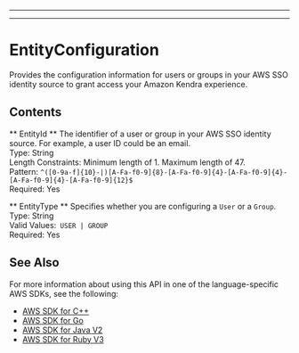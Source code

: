 --------

--------

# EntityConfiguration<a name="API_EntityConfiguration"></a>

Provides the configuration information for users or groups in your AWS SSO identity source to grant access your Amazon Kendra experience\.

## Contents<a name="API_EntityConfiguration_Contents"></a>

 ** EntityId **   <a name="Kendra-Type-EntityConfiguration-EntityId"></a>
The identifier of a user or group in your AWS SSO identity source\. For example, a user ID could be an email\.  
Type: String  
Length Constraints: Minimum length of 1\. Maximum length of 47\.  
Pattern: `^([0-9a-f]{10}-|)[A-Fa-f0-9]{8}-[A-Fa-f0-9]{4}-[A-Fa-f0-9]{4}-[A-Fa-f0-9]{4}-[A-Fa-f0-9]{12}$`   
Required: Yes

 ** EntityType **   <a name="Kendra-Type-EntityConfiguration-EntityType"></a>
Specifies whether you are configuring a `User` or a `Group`\.  
Type: String  
Valid Values:` USER | GROUP`   
Required: Yes

## See Also<a name="API_EntityConfiguration_SeeAlso"></a>

For more information about using this API in one of the language\-specific AWS SDKs, see the following:
+  [AWS SDK for C\+\+](https://docs.aws.amazon.com/goto/SdkForCpp/kendra-2019-02-03/EntityConfiguration) 
+  [AWS SDK for Go](https://docs.aws.amazon.com/goto/SdkForGoV1/kendra-2019-02-03/EntityConfiguration) 
+  [AWS SDK for Java V2](https://docs.aws.amazon.com/goto/SdkForJavaV2/kendra-2019-02-03/EntityConfiguration) 
+  [AWS SDK for Ruby V3](https://docs.aws.amazon.com/goto/SdkForRubyV3/kendra-2019-02-03/EntityConfiguration) 